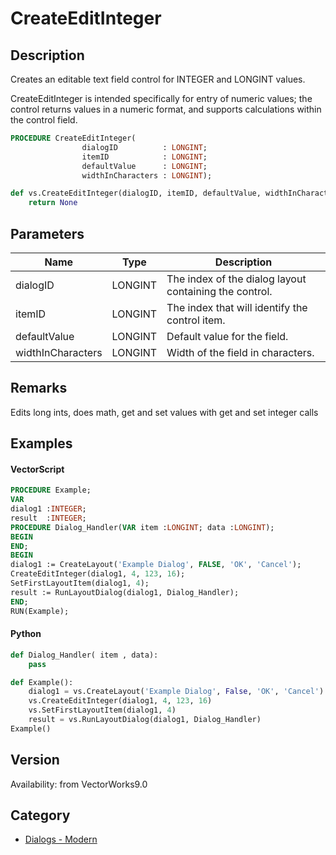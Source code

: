 # CreateEditInteger

## Description
Creates an editable text field control for INTEGER and LONGINT values.

CreateEditInteger is intended specifically for entry of numeric values; the control returns values in a numeric format, and supports calculations within the control field.

```pascal
PROCEDURE CreateEditInteger(
				dialogID          : LONGINT;
				itemID            : LONGINT;
				defaultValue      : LONGINT;
				widthInCharacters : LONGINT);
```

```python
def vs.CreateEditInteger(dialogID, itemID, defaultValue, widthInCharacters):
    return None
```

## Parameters
|Name|Type|Description|
|---|---|---|
|dialogID|LONGINT|The index of the dialog layout containing the control.|
|itemID|LONGINT|The index that will identify the control item.|
|defaultValue|LONGINT|Default value for the field.|
|widthInCharacters|LONGINT|Width of the field in characters.|

## Remarks
Edits long ints, does math,  get and set values with get and set integer calls

## Examples
#### VectorScript ####
```pascal
PROCEDURE Example;
VAR
dialog1 :INTEGER;
result  :INTEGER;
PROCEDURE Dialog_Handler(VAR item :LONGINT; data :LONGINT);
BEGIN
END;
BEGIN
dialog1 := CreateLayout('Example Dialog', FALSE, 'OK', 'Cancel');
CreateEditInteger(dialog1, 4, 123, 16);
SetFirstLayoutItem(dialog1, 4);
result := RunLayoutDialog(dialog1, Dialog_Handler);
END;
RUN(Example);
```
#### Python ####
```python
def Dialog_Handler( item , data):
	pass

def Example():
	dialog1 = vs.CreateLayout('Example Dialog', False, 'OK', 'Cancel')
	vs.CreateEditInteger(dialog1, 4, 123, 16)
	vs.SetFirstLayoutItem(dialog1, 4)
	result = vs.RunLayoutDialog(dialog1, Dialog_Handler)
Example()
```

## Version
Availability: from VectorWorks9.0

## Category
* [Dialogs - Modern](../Categories/Dialogs%20-%20Modern.md)
